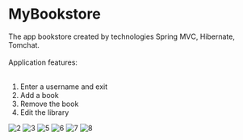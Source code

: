 # MyBookstore

The app bookstore created by technologies Spring MVС, Hibernate, Tomchat.
<br><br>
Application features:<br>
<br>
1. Enter a username and exit<br>
2. Add a book<br>
3. Remove the book<br>
4. Edit the library<br>

![2](https://cloud.githubusercontent.com/assets/16192402/18252727/a04c3bc0-7398-11e6-9374-b7d0ad3bc847.png)
![3](https://cloud.githubusercontent.com/assets/16192402/18252764/dd5b8502-7398-11e6-8665-f24a26f16fa2.png)
![5](https://cloud.githubusercontent.com/assets/16192402/18252767/e3314188-7398-11e6-8d9b-bc1cbcade730.png)
![6](https://cloud.githubusercontent.com/assets/16192402/18252768/e54279ce-7398-11e6-97ae-7489400b01d7.png)
![7](https://cloud.githubusercontent.com/assets/16192402/18252771/eb00936e-7398-11e6-9f29-bd5283885bc7.png)
![8](https://cloud.githubusercontent.com/assets/16192402/18252772/ed7c0f38-7398-11e6-985f-037ca7661f71.png)
